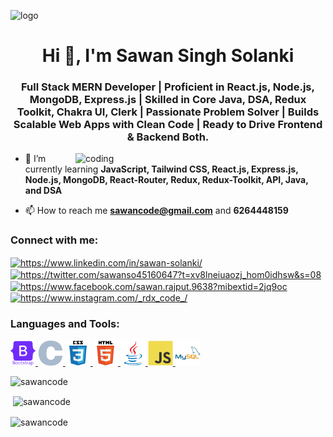 ![logo](https://github.com/sawancode/sawancode/blob/main/png)
<h1 align="center">Hi 👋, I'm Sawan Singh Solanki</h1>
<h3 align="center">Full Stack MERN Developer | Proficient in React.js, Node.js, MongoDB, Express.js | Skilled in Core Java, DSA, Redux Toolkit, Chakra UI, Clerk | Passionate Problem Solver | Builds Scalable Web Apps with Clean Code | Ready to Drive Frontend & Backend Both.
</h3>

<img align="right" alt="coding" width="400" src="https://user-images.githubusercontent.com/55389276/140866485-8fb1c876-9a8f-4d6a-98dc-08c4981eaf70.gif">

- 🌱 I’m currently learning **JavaScript, Tailwind CSS, React.js, Express.js, Node.js, MongoDB, React-Router, Redux, Redux-Toolkit, API, Java, and DSA**

- 📫 How to reach me **sawancode@gmail.com** and **6264448159**

<h3 align="left">Connect with me:</h3>
<p align="left">
<a href="https://linkedin.com/in/https://www.linkedin.com/in/sawan-solanki/" target="blank"><img align="center" src="https://raw.githubusercontent.com/rahuldkjain/github-profile-readme-generator/master/src/images/icons/Social/linked-in-alt.svg" alt="https://www.linkedin.com/in/sawan-solanki/" height="30" width="40" /></a>  
<a href="https://twitter.com/https://twitter.com/sawanso45160647?t=xv8lneiuaozj_hom0idhsw&s=08" target="blank"><img align="center" src="https://raw.githubusercontent.com/rahuldkjain/github-profile-readme-generator/master/src/images/icons/Social/twitter.svg" alt="https://twitter.com/sawanso45160647?t=xv8lneiuaozj_hom0idhsw&s=08" height="30" width="40" /></a>
<a href="https://fb.com/https://www.facebook.com/sawan.rajput.9638?mibextid=2jq9oc" target="blank"><img align="center" src="https://raw.githubusercontent.com/rahuldkjain/github-profile-readme-generator/master/src/images/icons/Social/facebook.svg" alt="https://www.facebook.com/sawan.rajput.9638?mibextid=2jq9oc" height="30" width="40" /></a>
<a href="https://instagram.com/https://www.instagram.com/_rdx_code_/" target="blank"><img align="center" src="https://raw.githubusercontent.com/rahuldkjain/github-profile-readme-generator/master/src/images/icons/Social/instagram.svg" alt="https://www.instagram.com/_rdx_code_/" height="30" width="40" /></a>
</p>

<h3 align="left">Languages and Tools:</h3>
<p align="left"> <a href="https://getbootstrap.com" target="_blank" rel="noreferrer"> <img src="https://raw.githubusercontent.com/devicons/devicon/master/icons/bootstrap/bootstrap-plain-wordmark.svg" alt="bootstrap" width="40" height="40"/> </a> <a href="https://www.cprogramming.com/" target="_blank" rel="noreferrer"> <img src="https://raw.githubusercontent.com/devicons/devicon/master/icons/c/c-original.svg" alt="c" width="40" height="40"/> </a> <a href="https://www.w3schools.com/css/" target="_blank" rel="noreferrer"> <img src="https://raw.githubusercontent.com/devicons/devicon/master/icons/css3/css3-original-wordmark.svg" alt="css3" width="40" height="40"/> </a> <a href="https://www.w3.org/html/" target="_blank" rel="noreferrer"> <img src="https://raw.githubusercontent.com/devicons/devicon/master/icons/html5/html5-original-wordmark.svg" alt="html5" width="40" height="40"/> </a> <a href="https://www.java.com" target="_blank" rel="noreferrer"> <img src="https://raw.githubusercontent.com/devicons/devicon/master/icons/java/java-original.svg" alt="java" width="40" height="40"/> </a> <a href="https://developer.mozilla.org/en-US/docs/Web/JavaScript" target="_blank" rel="noreferrer"> <img src="https://raw.githubusercontent.com/devicons/devicon/master/icons/javascript/javascript-original.svg" alt="javascript" width="40" height="40"/> </a> <a href="https://www.mysql.com/" target="_blank" rel="noreferrer"> <img src="https://raw.githubusercontent.com/devicons/devicon/master/icons/mysql/mysql-original-wordmark.svg" alt="mysql" width="40" height="40"/> </a> </p>


<p align="left"> <img src="https://komarev.com/ghpvc/?username=sawancode&label=Profile%20views&color=0e75b6&style=flat" alt="sawancode" /> </p>

<p>&nbsp;<img align="center" src="https://github-readme-stats.vercel.app/api?username=sawancode&show_icons=true&locale=en" alt="sawancode" /></p>

<p><img align="center" src="https://github-readme-streak-stats.herokuapp.com/?user=sawancode&" alt="sawancode" /></p>
